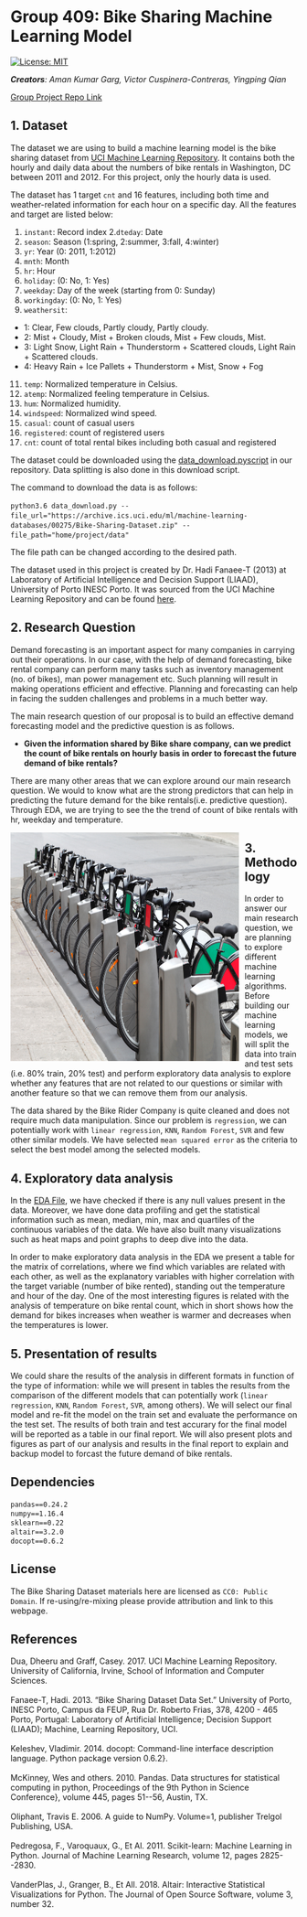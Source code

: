Group 409: Bike Sharing Machine Learning Model
================

[![License:
MIT](https://img.shields.io/badge/License-MIT-yellow.svg)](https://opensource.org/licenses/MIT)

***Creators**: Aman Kumar Garg, Victor Cuspinera-Contreras, Yingping
Qian*

[Group Project Repo Link](https://github.com/UBC-MDS/DSCI_522_Group_409)

## 1\. Dataset

The dataset we are using to build a machine learning model is the bike
sharing dataset from [UCI Machine Learning
Repository](https://archive.ics.uci.edu/ml/datasets/bike+sharing+dataset).
It contains both the hourly and daily data about the numbers of bike
rentals in Washington, DC between 2011 and 2012. For this project, only
the hourly data is used.

The dataset has 1 target `cnt` and 16 features, including both time and
weather-related information for each hour on a specific day. All the
features and target are listed below:  

1. `instant`: Record index 
2.`dteday`: Date  
3. `season`: Season (1:spring, 2:summer, 3:fall, 4:winter)  
4. `yr`: Year (0: 2011, 1:2012)  
5. `mnth`: Month  
6. `hr`: Hour
7. `holiday`: (0: No, 1: Yes)  
8. `weekday`: Day of the week (starting from 0: Sunday)  
9. `workingday`: (0: No, 1: Yes)  
10. `weathersit`:
  
- 1: Clear, Few clouds, Partly cloudy, Partly cloudy.  
- 2: Mist + Cloudy, Mist + Broken clouds, Mist + Few clouds, Mist.  
- 3: Light Snow, Light Rain + Thunderstorm + Scattered clouds, Light Rain + Scattered clouds.  
- 4: Heavy Rain + Ice Pallets + Thunderstorm + Mist, Snow + Fog  
  
11. `temp`: Normalized temperature in Celsius.  
12. `atemp`: Normalized feeling temperature in Celsius.  
13. `hum`: Normalized humidity.  
14. `windspeed`: Normalized wind speed.  
15. `casual`: count of casual users  
16. `registered`: count of registered users  
17. `cnt`: count of total rental bikes including both casual and registered

The dataset could be downloaded using the [data\_download.pyscript](https://github.com/UBC-MDS/DSCI_522_Group_409/blob/master/src/data_download.py) in our repository. Data splitting is also done in this download script.

The command to download the data is as follows:

`python3.6 data_download.py --file_url="https://archive.ics.uci.edu/ml/machine-learning-databases/00275/Bike-Sharing-Dataset.zip" --file_path="home/project/data"`

The file path can be changed according to the desired path.

The dataset used in this project is created by Dr. Hadi Fanaee-T (2013) at Laboratory of Artificial Intelligence and Decision Support (LIAAD), University of Porto INESC Porto. It was sourced from the UCI Machine Learning Repository and can be found [here](https://archive.ics.uci.edu/ml/machine-learning-databases/00275/).

## 2\. Research Question

Demand forecasting is an important aspect for many companies in carrying out their operations. In our case, with the help of demand forecasting, bike rental company can perform many tasks such as inventory management (no. of bikes), man power management etc. Such planning will result in making operations efficient and effective. Planning and forecasting can help in facing the sudden challenges and problems in a much better way.

The main research question of our proposal is to build an effective demand forecasting model and the predictive question is as follows.

  - **Given the information shared by Bike share company, can we predict the count of bike rentals on hourly basis in order to forecast the future demand of bike rentals?**

There are many other areas that we can explore around our main research question. We would to know what are the strong predictors that can help in predicting the future demand for the bike rentals(i.e. predictive question). Through EDA, we are trying to see the the trend of count of bike rentals with hr, weekday and temperature.

<p align="center">

<img src="img/bike_rental.jpg" alt="Markdown Monster icon" style="float: left; margin-right: 10px;" height= "400" width= "400" align="middle"/>

</p>

## 3\. Methodology

In order to answer our main research question, we are planning to explore different machine learning algorithms. Before building our machine learning models, we will split the data into train and test sets (i.e. 80% train, 20% test) and perform exploratory data analysis to
explore whether any features that are not related to our questions or similar with another feature so that we can remove them from our analysis.

The data shared by the Bike Rider Company is quite cleaned and does not require much data manipulation. Since our problem is `regression`, we can potentially work with `linear regression`, `KNN`, `Random Forest`, `SVR` and few other similar models. We have selected `mean squared error` as the criteria to select the best model among the selected models.

## 4\. Exploratory data analysis

In the [EDA File](https://github.com/UBC-MDS/DSCI_522_Group_409/blob/master/eda/EDA.ipynb), we have checked if there is any null values present in the data. Moreover, we have done data profiling and get the statistical information such as mean, median, min, max and quartiles of the continuous variables of the data. We have also built many visualizations such as heat maps and point graphs to deep dive into the data.

In order to make exploratory data analysis in the EDA we present a table for the matrix of correlations, where we find which variables are related with each other, as well as the explanatory variables with higher correlation with the target variable (number of bike rented), standing out the temperature and hour of the day. One of the most interesting figures is related with the analysis of temperature on bike rental count, which in short shows how the demand for bikes increases when weather is warmer and decreases when the temperatures is lower.

## 5\. Presentation of results

We could share the results of the analysis in different formats in function of the type of information: while we will present in tables the results from the comparison of the different models that can potentially work (`linear regression`, `KNN`, `Random Forest`, `SVR`, among others).
We will select our final model and re-fit the model on the train set and evaluate the performance on the test set. The results of both train and test accurary for the final model will be reported as a table in our final report. We will also present plots and figures as part of our analysis and results in the final report to explain and backup model to
forcast the future demand of bike rentals.

## Dependencies
```
pandas==0.24.2  
numpy==1.16.4  
sklearn==0.22  
altair==3.2.0  
docopt==0.6.2 
```

## License

The Bike Sharing Dataset materials here are licensed as `CC0: Public Domain`. If re-using/re-mixing please provide attribution and link to this webpage.

## References

<div id="refs" class="references">

<div id="ref-uic_repo">
Dua, Dheeru and Graff, Casey. 2017. UCI Machine Learning Repository.
University of California, Irvine, School of Information and Computer 
Sciences.
<http://archive.ics.uci.edu/ml>
</div>
<br>
<div id="ref-hadi">
Fanaee-T, Hadi. 2013. “Bike Sharing Dataset Data Set.” University of
Porto, INESC Porto, Campus da FEUP, Rua Dr. Roberto Frias, 378, 4200 -
465 Porto, Portugal: Laboratory of Artificial Intelligence; Decision
Support (LIAAD); Machine, Learning Repository, UCI.  
<https://archive.ics.uci.edu/ml/datasets/bike+sharing+dataset>
</div>
<br>
<div id="ref-docopt">
Keleshev, Vladimir. 2014. docopt: Command-line interface description 
language. Python package version 0.6.2}.
<https://github.com/docopt/docopt>
</div>
<br>
<div id="ref-pandas">
McKinney, Wes and others. 2010. Pandas. Data structures for statistical 
computing in python, Proceedings of the 9th Python in Science Conference}, 
volume 445, pages 51--56, Austin, TX.
</div>
<br>
<div id="ref-numpy">
Oliphant, Travis E. 2006. A guide to NumPy. Volume=1, publisher Trelgol 
Publishing, USA.
</div>
<br>
<div id="ref-altair">
Pedregosa, F., Varoquaux, G., Et Al. 2011. Scikit-learn: Machine 
Learning in Python. Journal of Machine Learning Research, volume 12, 
pages 2825--2830.
</div>
<br>
<div id="ref-altair">
VanderPlas, J., Granger, B., Et All. 2018. Altair: Interactive
Statistical Visualizations for Python. The Journal of Open Source 
Software, volume 3, number 32.
<http://idl.cs.washington.edu/papers/altair>
</div>

</div>

